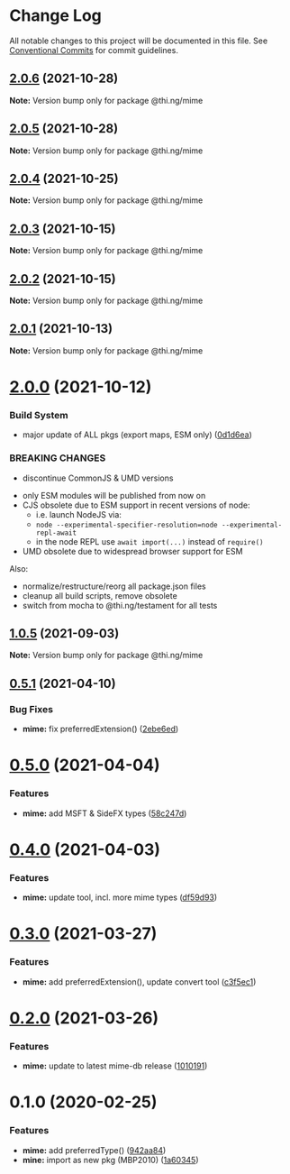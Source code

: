 # Change Log

All notable changes to this project will be documented in this file.
See [Conventional Commits](https://conventionalcommits.org) for commit guidelines.

## [2.0.6](https://github.com/thi-ng/umbrella/compare/@thi.ng/mime@2.0.5...@thi.ng/mime@2.0.6) (2021-10-28)

**Note:** Version bump only for package @thi.ng/mime





## [2.0.5](https://github.com/thi-ng/umbrella/compare/@thi.ng/mime@2.0.4...@thi.ng/mime@2.0.5) (2021-10-28)

**Note:** Version bump only for package @thi.ng/mime





## [2.0.4](https://github.com/thi-ng/umbrella/compare/@thi.ng/mime@2.0.3...@thi.ng/mime@2.0.4) (2021-10-25)

**Note:** Version bump only for package @thi.ng/mime





## [2.0.3](https://github.com/thi-ng/umbrella/compare/@thi.ng/mime@2.0.2...@thi.ng/mime@2.0.3) (2021-10-15)

**Note:** Version bump only for package @thi.ng/mime





## [2.0.2](https://github.com/thi-ng/umbrella/compare/@thi.ng/mime@2.0.1...@thi.ng/mime@2.0.2) (2021-10-15)

**Note:** Version bump only for package @thi.ng/mime





## [2.0.1](https://github.com/thi-ng/umbrella/compare/@thi.ng/mime@2.0.0...@thi.ng/mime@2.0.1) (2021-10-13)

**Note:** Version bump only for package @thi.ng/mime





# [2.0.0](https://github.com/thi-ng/umbrella/compare/@thi.ng/mime@1.0.5...@thi.ng/mime@2.0.0) (2021-10-12)


### Build System

* major update of ALL pkgs (export maps, ESM only) ([0d1d6ea](https://github.com/thi-ng/umbrella/commit/0d1d6ea9fab2a645d6c5f2bf2591459b939c09b6))


### BREAKING CHANGES

* discontinue CommonJS & UMD versions

- only ESM modules will be published from now on
- CJS obsolete due to ESM support in recent versions of node:
  - i.e. launch NodeJS via:
  - `node --experimental-specifier-resolution=node --experimental-repl-await`
  - in the node REPL use `await import(...)` instead of `require()`
- UMD obsolete due to widespread browser support for ESM

Also:
- normalize/restructure/reorg all package.json files
- cleanup all build scripts, remove obsolete
- switch from mocha to @thi.ng/testament for all tests






##  [1.0.5](https://github.com/thi-ng/umbrella/compare/@thi.ng/mime@1.0.4...@thi.ng/mime@1.0.5) (2021-09-03) 

**Note:** Version bump only for package @thi.ng/mime 

##  [0.5.1](https://github.com/thi-ng/umbrella/compare/@thi.ng/mime@0.5.0...@thi.ng/mime@0.5.1) (2021-04-10) 

###  Bug Fixes 

- **mime:** fix preferredExtension() ([2ebe6ed](https://github.com/thi-ng/umbrella/commit/2ebe6ed8d448eb35b42c6cc5c95094938a7d5a22)) 

#  [0.5.0](https://github.com/thi-ng/umbrella/compare/@thi.ng/mime@0.4.0...@thi.ng/mime@0.5.0) (2021-04-04) 

###  Features 

- **mime:** add MSFT & SideFX types ([58c247d](https://github.com/thi-ng/umbrella/commit/58c247de4c30528319ab274c2609487e5dd4df5f)) 

#  [0.4.0](https://github.com/thi-ng/umbrella/compare/@thi.ng/mime@0.3.1...@thi.ng/mime@0.4.0) (2021-04-03) 

###  Features 

- **mime:** update tool, incl. more mime types ([df59d93](https://github.com/thi-ng/umbrella/commit/df59d930f6813781aada2c9d4b1d9a1d485b1dfb)) 

#  [0.3.0](https://github.com/thi-ng/umbrella/compare/@thi.ng/mime@0.2.0...@thi.ng/mime@0.3.0) (2021-03-27) 

###  Features 

- **mime:** add preferredExtension(), update convert tool ([c3f5ec1](https://github.com/thi-ng/umbrella/commit/c3f5ec12f324a4e627b26dc45d480c0e761602ea)) 

#  [0.2.0](https://github.com/thi-ng/umbrella/compare/@thi.ng/mime@0.1.33...@thi.ng/mime@0.2.0) (2021-03-26) 

###  Features 

- **mime:** update to latest mime-db release ([1010191](https://github.com/thi-ng/umbrella/commit/10101919d5dcfdb1477d54904a164c1d6e2e65e6)) 

#  0.1.0 (2020-02-25) 

###  Features 

- **mime:** add preferredType() ([942aa84](https://github.com/thi-ng/umbrella/commit/942aa8493ebc67c08bf02d4e88508f4058f726ce)) 
- **mine:** import as new pkg (MBP2010) ([1a60345](https://github.com/thi-ng/umbrella/commit/1a603459b30de13879ca8a02af7f7d95b5c3f8cc))
